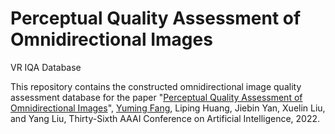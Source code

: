 # Perceptual Quality Assessment of Omnidirectional Images
VR IQA Database

This repository contains the constructed omnidirectional image quality assessment database for the paper "[Perceptual Quality Assessment of Omnidirectional Images](https://aaai-2022.virtualchair.net/poster_aaai4008)", [Yuming Fang](http://sim.jxufe.cn/JDMKL/ymfang.html), Liping Huang, Jiebin Yan, Xuelin Liu, and Yang Liu, Thirty-Sixth AAAI Conference on Artificial Intelligence, 2022.

